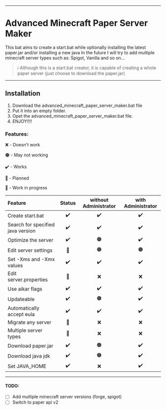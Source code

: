 * * *

# Advanced Minecraft Paper Server Maker
This bat aims to create a start.bat while optionally installing the latest paper.jar and/or installing a new java 
In the future I will try to add multiple minecraft server types such as: Spigot, Vanilla and so on...

> ℹ️ Although this is a start.bat creator, it is capable of creating a whole paper server (just choose to download the paper.jar)

* * *
## Installation
1. Download the advanced_minecraft_paper_server_maker.bat file
2. Put it into an empty folder.
3. Opet the advanced_minecraft_paper_server_maker.bat file.
4. ENJOY!!!!



### Features:

❌ - Doesn't work

🟠 - May not working

✔️ - Works

🦄 - Planned

🔨 - Work in progress

Feature | Status | without Administrator | with Administrator
:--| :-: | :-: | :-:
Create start.bat | ✔️ | ✔️ | ✔️
Search for specified java version | ✔️  | ✔️ | ✔️
Optimize the server | ✔️  | 🟠 | ✔️
Edit server settings | 🔨  | 🟠 | 🟠
Set -Xms and -Xmx values | ✔️  | ✔️ | ✔️
Edit server.properties | 🔨  | ❌ | ❌
Use aikar flags | ✔️  | ✔️ | ✔️
Updateable | ✔️  | 🟠 | ✔️
Automatically accept eula | ✔️  | ✔️ | ✔️
Migrate any server | 🔨  | ❌ | ❌
Multiple server types | 🦄  | ❌ | ❌
Download paper.jar | ✔️  | 🟠 | ✔️
Download java jdk | ✔️  | 🟠 | ✔️
Set JAVA_HOME | ✔️  | ❌ | ✔️


* * *

#### TODO:
- [ ] Add multiple minecraft server versions (forge, spigot)
- [ ] Switch to paper api v2
